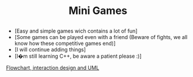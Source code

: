 <h1 align="center"> Mini Games </h1> 

## 
- [Easy and simple games wich contains a lot of fun] <br>
- [Some games can be played even with a friend (Beware of fights, we all know how these competitive games end)]<br>
- [I will continue adding things]<br>
- [I�m still learning C++, be aware a patient please :)]<br>

<a href="https://www.figma.com/file/5K9P4bM8UFSl95N6j0zLm0/Minijuegos-C%2B%2B?node-id=0%3A1&t=SvPSGRHboO4R5vcp-0"> Flowchart, interaction design and UML </a>